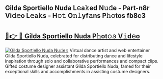 ## Gilda Sportiello Nuda L𝚎a𝚔ed N𝚞𝚍e - Part-n8r Vi𝚍𝚎o L𝚎a𝚔s - H𝚘𝚝 O𝚗𝚕yf𝚊ns P𝚑𝚘tos fb8c3

# <h2><a href="http://kf9cm3.oniu.top/?m=Gilda+Sportiello+Nuda">🔗👉 🔴 Gilda Sportiello Nuda P𝚑ot𝚘𝚜 V𝚒d𝚎o</a></h2>

[![Gilda Sportiello Nuda Nu𝚍e𝚜](https://i.imgur.com/0qMVB7G.gif)](http://kf9cm3.oniu.top/?m=Gilda+Sportiello+Nuda)
Virtual dance artist and web entertainer Gilda Sportiello Nuda, celebrated for distributing dance and lifestyle inspiration through solo and collaborative performances and compact clips. Gifted costume designer assistant Gilda Sportiello Nuda, famed for their exceptional skills and accomplishments in assisting costume designers.  
